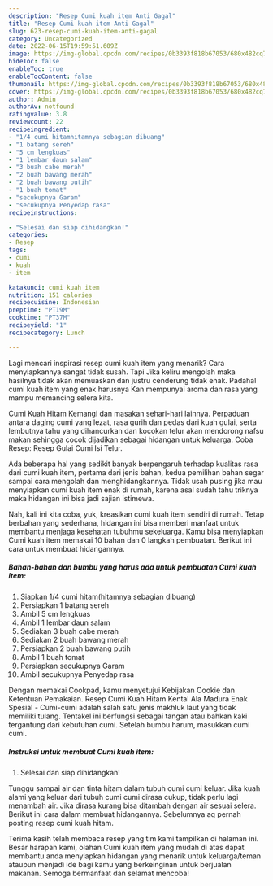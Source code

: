 ```yaml
---
description: "Resep Cumi kuah item Anti Gagal"
title: "Resep Cumi kuah item Anti Gagal"
slug: 623-resep-cumi-kuah-item-anti-gagal
category: Uncategorized
date: 2022-06-15T19:59:51.609Z
image: https://img-global.cpcdn.com/recipes/0b3393f818b67053/680x482cq70/cumi-kuah-item-foto-resep-utama.jpg
hideToc: false
enableToc: true
enableTocContent: false
thumbnail: https://img-global.cpcdn.com/recipes/0b3393f818b67053/680x482cq70/cumi-kuah-item-foto-resep-utama.jpg
cover: https://img-global.cpcdn.com/recipes/0b3393f818b67053/680x482cq70/cumi-kuah-item-foto-resep-utama.jpg
author: Admin
authorAv: notfound
ratingvalue: 3.8
reviewcount: 22
recipeingredient:
- "1/4 cumi hitamhitamnya sebagian dibuang"
- "1 batang sereh"
- "5 cm lengkuas"
- "1 lembar daun salam"
- "3 buah cabe merah"
- "2 buah bawang merah"
- "2 buah bawang putih"
- "1 buah tomat"
- "secukupnya Garam"
- "secukupnya Penyedap rasa"
recipeinstructions:

- "Selesai dan siap dihidangkan!"
categories:
- Resep
tags:
- cumi
- kuah
- item

katakunci: cumi kuah item 
nutrition: 151 calories
recipecuisine: Indonesian
preptime: "PT19M"
cooktime: "PT37M"
recipeyield: "1"
recipecategory: Lunch

---
```



Lagi mencari inspirasi resep cumi kuah item yang menarik? Cara menyiapkannya sangat tidak susah. Tapi Jika keliru mengolah maka hasilnya tidak akan memuaskan dan justru cenderung tidak enak. Padahal cumi kuah item yang enak harusnya Kan mempunyai aroma dan rasa yang mampu memancing selera kita.


Cumi Kuah Hitam Kemangi dan masakan sehari-hari lainnya. Perpaduan antara daging cumi yang lezat, rasa gurih dan pedas dari kuah gulai, serta lembutnya tahu yang dihancurkan dan kocokan telur akan mendorong nafsu makan sehingga cocok dijadikan sebagai hidangan untuk keluarga. Coba Resep: Resep Gulai Cumi Isi Telur.

Ada beberapa hal yang sedikit banyak berpengaruh terhadap kualitas rasa dari cumi kuah item, pertama dari jenis bahan, kedua pemilihan bahan segar sampai cara mengolah dan menghidangkannya. Tidak usah pusing jika mau menyiapkan cumi kuah item enak di rumah, karena asal sudah tahu triknya maka hidangan ini bisa jadi sajian istimewa.


Nah, kali ini kita coba, yuk, kreasikan cumi kuah item sendiri di rumah. Tetap berbahan yang sederhana, hidangan ini bisa memberi manfaat untuk membantu menjaga kesehatan tubuhmu sekeluarga. Kamu bisa menyiapkan Cumi kuah item memakai 10 bahan dan 0 langkah pembuatan. Berikut ini cara untuk membuat hidangannya.

<!--inarticleads1-->

##### Bahan-bahan dan bumbu yang harus ada untuk pembuatan Cumi kuah item:

1. Siapkan 1/4 cumi hitam(hitamnya sebagian dibuang)
1. Persiapkan 1 batang sereh
1. Ambil 5 cm lengkuas
1. Ambil 1 lembar daun salam
1. Sediakan 3 buah cabe merah
1. Sediakan 2 buah bawang merah
1. Persiapkan 2 buah bawang putih
1. Ambil 1 buah tomat
1. Persiapkan secukupnya Garam
1. Ambil secukupnya Penyedap rasa


Dengan memakai Cookpad, kamu menyetujui Kebijakan Cookie dan Ketentuan Pemakaian. Resep Cumi Kuah Hitam Kental Ala Madura Enak Spesial - Cumi-cumi adalah salah satu jenis makhluk laut yang tidak memiliki tulang. Tentakel ini berfungsi sebagai tangan atau bahkan kaki tergantung dari kebutuhan cumi. Setelah bumbu harum, masukkan cumi cumi. 

<!--inarticleads2-->

##### Instruksi untuk membuat Cumi kuah item:


1. Selesai dan siap dihidangkan!

Tunggu sampai air dan tinta hitam dalam tubuh cumi cumi keluar. Jika kuah alami yang keluar dari tubuh cumi cumi dirasa cukup, tidak perlu lagi menambah air. Jika dirasa kurang bisa ditambah dengan air sesuai selera. Berikut ini cara dalam membuat hidangannya. Sebelumnya aq pernah posting resep cumi kuah hitam. 

Terima kasih telah membaca resep yang tim kami tampilkan di halaman ini. Besar harapan kami, olahan Cumi kuah item yang mudah di atas dapat membantu anda menyiapkan hidangan yang menarik untuk keluarga/teman ataupun menjadi ide bagi kamu yang berkeinginan untuk berjualan makanan. Semoga bermanfaat dan selamat mencoba!
